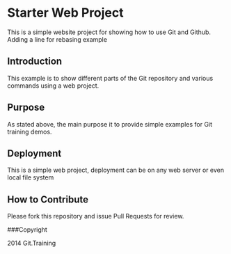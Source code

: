 # Starter Web Project

This is a simple website project for
showing how to use Git and Github. Adding a line for rebasing example
	
## Introduction

This example is to show different parts
of the Git repository and various commands
using a web project.

## Purpose

As stated above, the main purpose it to
provide simple examples for Git training
demos.

## Deployment

This is a simple web project, deployment
can be on any web server or even local
file system

## How to Contribute

Please fork this repository and issue Pull Requests for
review.

###Copyright

2014 Git.Training